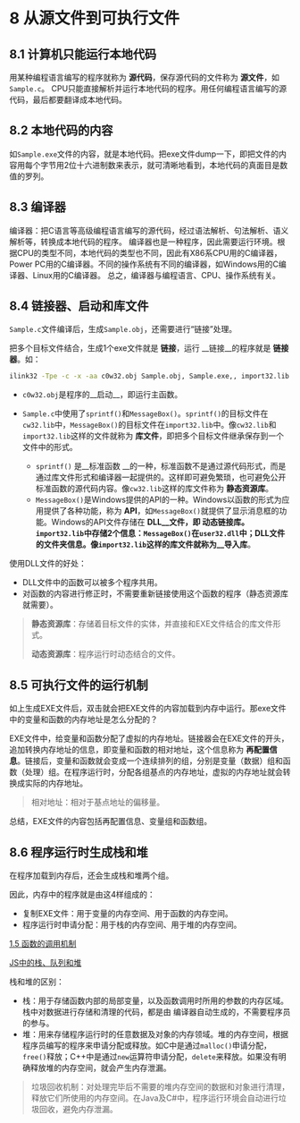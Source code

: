# 8 从源文件到可执行文件
## 8.1 计算机只能运行本地代码
用某种编程语言编写的程序就称为 __源代码__，保存源代码的文件称为 __源文件__，如`Sample.c`。
CPU只能直接解析并运行本地代码的程序。用任何编程语言编写的源代码，最后都要翻译成本地代码。

## 8.2 本地代码的内容
如`Sample.exe`文件的内容，就是本地代码。把exe文件dump一下，即把文件的内容用每个字节用2位十六进制数来表示，就可清晰地看到，本地代码的真面目是数值的罗列。
## 8.3 编译器
编译器：把C语言等高级编程语言编写的源代码，经过语法解析、句法解析、语义解析等，转换成本地代码的程序。
编译器也是一种程序，因此需要运行环境。根据CPU的类型不同，本地代码的类型也不同，因此有X86系CPU用的C编译器，Power PC用的C编译器。不同的操作系统有不同的编译器，如Windows用的C编译器、Linux用的C编译器。
总之，编译器与编程语言、CPU、操作系统有关。

## 8.4 链接器、启动和库文件

`Sample.c`文件编译后，生成`Sample.obj`，还需要进行“链接”处理。

把多个目标文件结合，生成1个exe文件就是 __链接__，运行 __链接__的程序就是 __链接器__。如：

``` bash
ilink32 -Tpe -c -x -aa c0w32.obj Sample.obj, Sample.exe,, import32.lib cw32.lib
```

- `c0w32.obj`是程序的__启动__，即运行主函数。

- `Sample.c`中使用了`sprintf()`和`MessageBox()`。`sprintf()`的目标文件在`cw32.lib`中，`MessageBox()`的目标文件在`import32.lib`中。像`cw32.lib`和`import32.lib`这样的文件就称为 __库文件__，即把多个目标文件继承保存到一个文件中的形式。

  - `sprintf()` 是__标准函数 __的一种，标准函数不是通过源代码形式，而是通过库文件形式和编译器一起提供的。这样即可避免繁琐，也可避免公开标准函数的源代码内容。像`cw32.lib`这样的库文件称为 __静态资源库__。
  - `MessageBox()`是Windows提供的API的一种。Windows以函数的形式为应用提供了各种功能，称为 __API__，如`MessageBox()`就提供了显示消息框的功能。Windows的API文件存储在 __DLL__文件，即 __动态链接库__。`import32.lib`中存储2个信息：`MessageBox()`在`user32.dll`中；DLL文件的文件夹信息。像`import32.lib`这样的库文件就称为__导入库__。


使用DLL文件的好处：

- DLL文件中的函数可以被多个程序共用。
- 对函数的内容进行修正时，不需要重新链接使用这个函数的程序（静态资源库就需要）。

> __静态资源库__：存储着目标文件的实体，并直接和EXE文件结合的库文件形式。
>
> __动态资源库__：程序运行时动态结合的文件。

## 8.5 可执行文件的运行机制

如上生成EXE文件后，双击就会把EXE文件的内容加载到内存中运行。那exe文件中的变量和函数的内存地址是怎么分配的？

EXE文件中，给变量和函数分配了虚拟的内存地址。链接器会在EXE文件的开头，追加转换内存地址的信息，即变量和函数的相对地址，这个信息称为 __再配置信息__。链接后，变量和函数就会变成一个连续排列的组，分别是变量（数据）组和函数（处理）组。在程序运行时，分配各组基点的内存地址，虚拟的内存地址就会转换成实际的内存地址。

> 相对地址：相对于基点地址的偏移量。

总结，EXE文件的内容包括再配置信息、变量组和函数组。

## 8.6 程序运行时生成栈和堆

在程序加载到内存后，还会生成栈和堆两个组。

因此，内存中的程序就是由这4样组成的：

- 复制EXE文件：用于变量的内存空间、用于函数的内存空间。
- 程序运行时申请分配：用于栈的内存空间、用于堆的内存空间。

[1.5 函数的调用机制](https://github.com/seminelee/knowledge-graph/blob/master/%E7%A8%8B%E5%BA%8F%E6%98%AF%E6%80%8E%E4%B9%88%E8%B7%91%E8%B5%B7%E6%9D%A5%E7%9A%84/1.CPU.md#15-%E5%87%BD%E6%95%B0%E7%9A%84%E8%B0%83%E7%94%A8%E6%9C%BA%E5%88%B6)

[JS中的栈、队列和堆](https://github.com/seminelee/knowledge-graph/blob/master/5.js.md#411-js%E4%B8%AD%E7%9A%84%E6%A0%88%E9%98%9F%E5%88%97%E5%92%8C%E5%A0%86)

栈和堆的区别：

- 栈：用于存储函数内部的局部变量，以及函数调用时所用的参数的内存区域。栈中对数据进行存储和清理的代码，都是由 编译器自动生成的，不需要程序员的参与。
- 堆：用来存储程序运行时的任意数据及对象的内存领域。堆的内存空间，根据程序员编写的程序来申请分配或释放。如C中是通过`malloc()`申请分配，`free()`释放；C++中是通过`new`运算符申请分配，`delete`来释放。如果没有明确释放堆的内存空间，就会产生内存泄漏。

> 垃圾回收机制：对处理完毕后不需要的堆内存空间的数据和对象进行清理，释放它们所使用的内存空间。在Java及C#中，程序运行环境会自动进行垃圾回收，避免内存泄漏。
